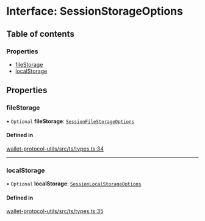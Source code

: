 # Interface: SessionStorageOptions

## Table of contents

### Properties

- [fileStorage](SessionStorageOptions.md#filestorage)
- [localStorage](SessionStorageOptions.md#localstorage)

## Properties

### fileStorage

• `Optional` **fileStorage**: [`SessionFileStorageOptions`](SessionFileStorageOptions.md)

#### Defined in

[wallet-protocol-utils/src/ts/types.ts:34](https://gitlab.com/i3-market/code/wp3/t3.2/i3m-wallet-monorepo/-/blob/a824401/packages/wallet-protocol-utils/src/ts/types.ts#L34)

___

### localStorage

• `Optional` **localStorage**: [`SessionLocalStorageOptions`](SessionLocalStorageOptions.md)

#### Defined in

[wallet-protocol-utils/src/ts/types.ts:35](https://gitlab.com/i3-market/code/wp3/t3.2/i3m-wallet-monorepo/-/blob/a824401/packages/wallet-protocol-utils/src/ts/types.ts#L35)
